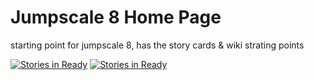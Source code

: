 # Jumpscale 8 Home Page

starting point for jumpscale 8, has the story cards &amp; wiki strating points

[![Stories in Ready](https://badge.waffle.io/Jumpscale/jumpscale_core8.svg)](http://waffle.io/Jumpscale/jumpscale_core8)
[![Stories in Ready](https://badge.waffle.io/Jumpscale/jumpscale_core8.svg?label=ready&title=Ready)](http://waffle.io/Jumpscale/jumpscale_core8)
